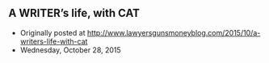 ## A WRITER’s life, with CAT

 * Originally posted at http://www.lawyersgunsmoneyblog.com/2015/10/a-writers-life-with-cat
 * Wednesday, October 28, 2015

